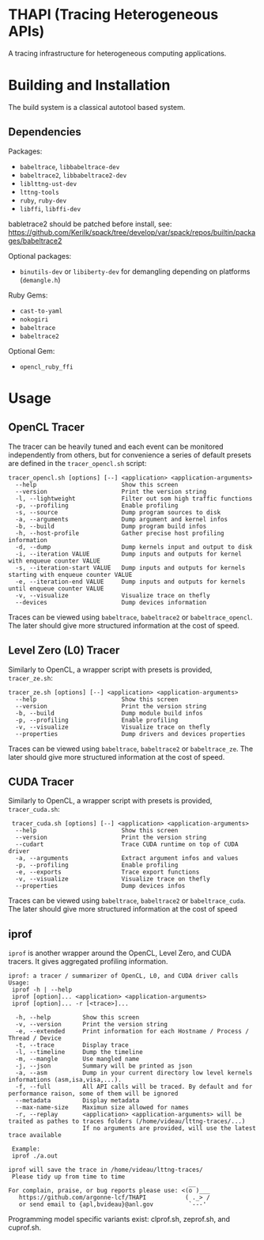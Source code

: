 # THAPI (Tracing Heterogeneous APIs)

A tracing infrastructure for heterogeneous computing applications.

# Building and Installation

The build system is a classical autotool based system.

## Dependencies

Packages:
 - `babeltrace`, `libbabeltrace-dev`
 - `babeltrace2`, `libbabeltrace2-dev`
 - `liblttng-ust-dev`
 - `lttng-tools`
 - `ruby`, `ruby-dev`
 - `libffi`, `libffi-dev`

babletrace2 should be patched before install, see:
https://github.com/Kerilk/spack/tree/develop/var/spack/repos/builtin/packages/babeltrace2

Optional packages:
 - `binutils-dev` or `libiberty-dev` for demangling depending on platforms (`demangle.h`)

Ruby Gems:
 - `cast-to-yaml`
 - `nokogiri`
 - `babeltrace`
 - `babeltrace2`

Optional Gem:
 - `opencl_ruby_ffi`

# Usage

## OpenCL Tracer

The tracer can be heavily tuned and each event can be monitored independently from others, but for convenience a series of default presets are defined in the `tracer_opencl.sh` script:
```
tracer_opencl.sh [options] [--] <application> <application-arguments>
  --help                        Show this screen
  --version                     Print the version string
  -l, --lightweight             Filter out som high traffic functions
  -p, --profiling               Enable profiling
  -s, --source                  Dump program sources to disk
  -a, --arguments               Dump argument and kernel infos
  -b, --build                   Dump program build infos
  -h, --host-profile            Gather precise host profiling information
  -d, --dump                    Dump kernels input and output to disk
  -i, --iteration VALUE         Dump inputs and outputs for kernel with enqueue counter VALUE
  -s, --iteration-start VALUE   Dump inputs and outputs for kernels starting with enqueue counter VALUE
  -e, --iteration-end VALUE     Dump inputs and outputs for kernels until enqueue counter VALUE
  -v, --visualize               Visualize trace on thefly
  --devices                     Dump devices information
```

Traces can be viewed using `babeltrace`, `babeltrace2` or `babeltrace_opencl`. The later should give more structured information at the cost of speed.

## Level Zero (L0) Tracer

Similarly to OpenCL, a wrapper script with presets is provided, `tracer_ze.sh`:
```
tracer_ze.sh [options] [--] <application> <application-arguments>
  --help                        Show this screen
  --version                     Print the version string
  -b, --build                   Dump module build infos
  -p, --profiling               Enable profiling
  -v, --visualize               Visualize trace on thefly
  --properties                  Dump drivers and devices properties
```
Traces can be viewed using `babeltrace`, `babeltrace2` or `babeltrace_ze`. The later should give more structured information at the cost of speed.

## CUDA Tracer

Similarly to OpenCL, a wrapper script with presets is provided, `tracer_cuda.sh`:
```
 tracer_cuda.sh [options] [--] <application> <application-arguments>
  --help                        Show this screen
  --version                     Print the version string
  --cudart                      Trace CUDA runtime on top of CUDA driver
  -a, --arguments               Extract argument infos and values
  -p, --profiling               Enable profiling
  -e, --exports                 Trace export functions
  -v, --visualize               Visualize trace on thefly
  --properties                  Dump devices infos
```
 Traces can be viewed using `babeltrace`, `babeltrace2` or `babeltrace_cuda`. The later should give more structured information at the cost of speed

## iprof

`iprof` is another wrapper around the OpenCL, Level Zero, and CUDA tracers. It gives aggregated profiling information.

```
iprof: a tracer / summarizer of OpenCL, L0, and CUDA driver calls
Usage:
 iprof -h | --help 
 iprof [option]... <application> <application-arguments>
 iprof [option]... -r [<trace>]...

  -h, --help         Show this screen
  -v, --version      Print the version string
  -e, --extended     Print information for each Hostname / Process / Thread / Device
  -t, --trace        Display trace
  -l, --timeline     Dump the timeline
  -m, --mangle       Use mangled name
  -j, --json         Summary will be printed as json
  -a, --asm          Dump in your current directory low level kernels informations (asm,isa,visa,...).
  -f, --full         All API calls will be traced. By default and for performance raison, some of them will be ignored
  --metadata         Display metadata
  --max-name-size    Maximun size allowed for names
  -r, --replay       <application> <application-arguments> will be traited as pathes to traces folders (/home/videau/lttng-traces/...)
                     If no arguments are provided, will use the latest trace available

 Example:
 iprof ./a.out

iprof will save the trace in /home/videau/lttng-traces/
 Please tidy up from time to time
                                                   __
For complain, praise, or bug reports please use: <(o )___
   https://github.com/argonne-lcf/THAPI           ( ._> /
   or send email to {apl,bvideau}@anl.gov          `---'
```

Programming model specific variants exist: clprof.sh, zeprof.sh, and cuprof.sh.
